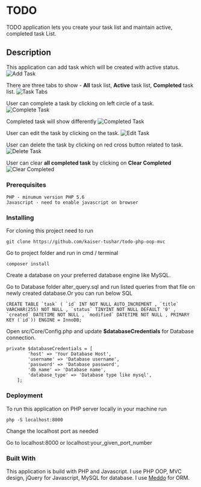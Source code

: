 # TODO

TODO application lets you create your task list and maintain active, completed task List.

## Description
This application can add task which will be
created with active status.
![Add Task](https://i.imgur.com/Rhsa4g8.png)

There are three tabs to show - **All** task list, **Active** task list, **Completed** task list.
![Task Tabs](https://i.imgur.com/HibBd0l.png) 

User can complete a task by clicking on left circle of a task. 
![Complete Task](https://i.imgur.com/HibBd0l.png)

Completed task will show differently
![Completed Task](https://i.imgur.com/CI01VDN.png)

User can edit the task by clicking on the task.
![Edit Task](https://i.imgur.com/bkbgw8i.png)

User can delete the task by clicking on red cross button related to task.
![Delete Task](https://i.imgur.com/Rhsa4g8.png)

User can clear **all completed task** by clicking on **Clear Completed**
![Clear Completed](https://i.imgur.com/5EH1Lcw.png)

### Prerequisites
```
PHP - minumum version PHP 5.6
Javascript - need to enable javascript on browser
```  

### Installing
 For cloning this project need to run
 ```
git clone https://github.com/kaiser-tushar/todo-php-oop-mvc
```
Go to project folder and run in cmd / terminal
```
composer install
```
Create a database on your preferred database engine like MySQL.

Go to Database folder alter_query.sql and run listed queries from that file on newly created database.Or you can run below SQL
```
CREATE TABLE `task` ( `id` INT NOT NULL AUTO_INCREMENT , `title` VARCHAR(255) NOT NULL , `status` TINYINT NOT NULL DEFAULT '0' , `created` DATETIME NOT NULL , `modified` DATETIME NOT NULL , PRIMARY KEY (`id`)) ENGINE = InnoDB;
```

Open src/Core/Config.php and update **$databaseCredentials** for Database connection.
```
private $databaseCredentials = [
        'host' => 'Your Database Host',
        'username' => 'Database username',
        'password' => 'Database password',
        'db_name' => 'Database name',
        'database_type' => 'Database type like mysql',
    ];
```

### Deployment
To run  this application on PHP server locally in your machine run

```
php -S localhost:8000
```
Change the localhost port as needed

Go to localhost:8000 or localhost:your_given_port_number

### Built With
This application is build with PHP and Javascript. I use PHP OOP, MVC design, jQuery for Javascript, MySQL for database. I use [Meddo](https://medoo.in/) for ORM.